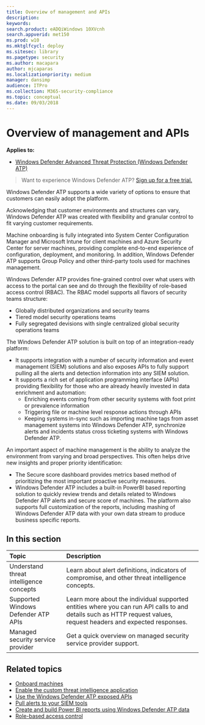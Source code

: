 ```yaml
---
title: Overview of management and APIs
description: 
keywords: 
search.product: eADQiWindows 10XVcnh
search.appverid: met150
ms.prod: w10
ms.mktglfcycl: deploy
ms.sitesec: library
ms.pagetype: security
ms.author: macapara
author: mjcaparas
ms.localizationpriority: medium
manager: dansimp
audience: ITPro
ms.collection: M365-security-compliance 
ms.topic: conceptual 
ms.date: 09/03/2018
---
```


# Overview of management and APIs 

**Applies to:**
- [Windows Defender Advanced Threat Protection (Windows Defender ATP)](https://wincom.blob.core.windows.net/documents/Windows10_Commercial_Comparison.pdf)

>Want to experience Windows Defender ATP? [Sign up for a free trial.](https://www.microsoft.com/en-us/WindowsForBusiness/windows-atp?ocid=docs-mgt-apis-abovefoldlink)

Windows Defender ATP supports a wide variety of options to ensure that customers can easily adopt the platform. 

Acknowledging that customer environments and structures can vary, Windows Defender ATP was created with flexibility and granular control to fit varying customer requirements. 

Machine onboarding is fully integrated into System Center Configuration Manager and Microsoft Intune for client machines and Azure Security Center for server machines, providing complete end-to-end experience of configuration, deployment, and monitoring. In addition, Windows Defender ATP supports Group Policy and other third-party tools used for machines management.

Windows Defender ATP provides fine-grained control over what users with access to the portal can see and do through the flexibility of role-based access control (RBAC). The RBAC model supports all flavors of security teams structure:
- Globally distributed organizations and security teams
- Tiered model security operations teams
- Fully segregated devisions with single centralized global security operations teams 

The Windows Defender ATP solution is built on top of an integration-ready platform:
- It supports integration with a number of security information and event management (SIEM) solutions and also exposes APIs to fully support pulling all the alerts and detection information into any SIEM solution. 
- It supports a rich set of application programming interface (APIs) providing flexibility for those who are already heavily invested in data enrichment and automation:
   - Enriching events coming from other security systems with foot print or prevalence information
   - Triggering file or machine level response actions through APIs
   - Keeping systems in-sync such as importing machine tags from asset management systems into Windows Defender ATP, synchronize alerts and incidents status cross ticketing systems with Windows Defender ATP.

An important aspect of machine management is the ability to analyze the environment from varying and broad perspectives. This often helps drive new insights and proper priority identification: 
- The Secure score dashboard provides metrics based method of prioritizing the most important proactive security measures.
- Windows Defender ATP includes a built-in PowerBI based reporting solution to quickly review trends and details related to Windows Defender ATP alerts and secure score of  machines. The platform also supports full customization of the reports, including mashing of Windows Defender ATP data with your own data stream to produce business specific reports.


## In this section
Topic | Description 
:---|:---
Understand threat intelligence concepts | Learn about alert definitions, indicators of compromise, and other threat intelligence concepts.
Supported Windows Defender ATP APIs | Learn more about the individual supported entities where you can run API calls to and details such as HTTP request values, request headers and expected responses.
Managed security service provider | Get a quick overview on managed security service provider support.




## Related topics
- [Onboard machines](onboard-configure-windows-defender-advanced-threat-protection.md)
- [Enable the custom threat intelligence application](enable-custom-ti-windows-defender-advanced-threat-protection.md)
- [Use the Windows Defender ATP exposed APIs](exposed-apis-windows-defender-advanced-threat-protection.md)
- [Pull alerts to your SIEM tools](configure-siem-windows-defender-advanced-threat-protection.md)
- [Create and build Power BI reports using Windows Defender ATP data](powerbi-reports-windows-defender-advanced-threat-protection.md)
- [Role-based access control](rbac-windows-defender-advanced-threat-protection.md)


